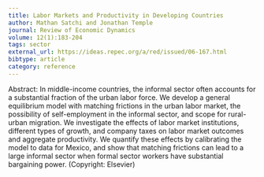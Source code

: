 ```yaml
---
title: Labor Markets and Productivity in Developing Countries
author: Mathan Satchi and Jonathan Temple
journal: Review of Economic Dynamics
volume: 12(1):183-204
tags: sector
external_url: https://ideas.repec.org/a/red/issued/06-167.html
bibtype: article
category: reference
---
```

Abstract: In middle-income countries, the informal sector often accounts for a substantial fraction of the urban labor force. We develop a general equilibrium model with matching frictions in the urban labor market, the possibility of self-employment in the informal sector, and scope for rural-urban migration. We investigate the effects of labor market institutions, different types of growth, and company taxes on labor market outcomes and aggregate productivity. We quantify these effects by calibrating the model to data for Mexico, and show that matching frictions can lead to a large informal sector when formal sector workers have substantial bargaining power. (Copyright: Elsevier)
